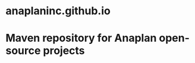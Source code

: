 # anaplaninc.github.io
Maven repository for Anaplan open-source projects
=================================================
